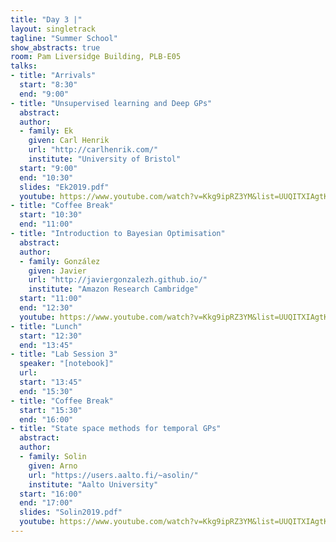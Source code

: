 ```yaml
---
title: "Day 3 |"
layout: singletrack
tagline: "Summer School"
show_abstracts: true
room: Pam Liversidge Building, PLB-E05
talks:
- title: "Arrivals"
  start: "8:30"
  end: "9:00"
- title: "Unsupervised learning and Deep GPs"
  abstract:
  author:
  - family: Ek
    given: Carl Henrik
    url: "http://carlhenrik.com/"
    institute: "University of Bristol"
  start: "9:00"
  end: "10:30"
  slides: "Ek2019.pdf"
  youtube: https://www.youtube.com/watch?v=Kkg9ipRZ3YM&list=UUQITXIAgtKlUdfBVhAmTRQA&index=9
- title: "Coffee Break"
  start: "10:30"
  end: "11:00"
- title: "Introduction to Bayesian Optimisation"
  abstract:
  author:
  - family: González
    given: Javier
    url: "http://javiergonzalezh.github.io/"
    institute: "Amazon Research Cambridge"
  start: "11:00"
  end: "12:30"
  youtube: https://www.youtube.com/watch?v=Kkg9ipRZ3YM&list=UUQITXIAgtKlUdfBVhAmTRQA&index=8
- title: "Lunch"
  start: "12:30"
  end: "13:45"
- title: "Lab Session 3"
  speaker: "[notebook]"
  url:
  start: "13:45"
  end: "15:30"
- title: "Coffee Break"
  start: "15:30"
  end: "16:00"
- title: "State space methods for temporal GPs"
  abstract:
  author:
  - family: Solin
    given: Arno
    url: "https://users.aalto.fi/~asolin/"
    institute: "Aalto University"
  start: "16:00"
  end: "17:00"
  slides: "Solin2019.pdf"
  youtube: https://www.youtube.com/watch?v=Kkg9ipRZ3YM&list=UUQITXIAgtKlUdfBVhAmTRQA&index=10
---
```

